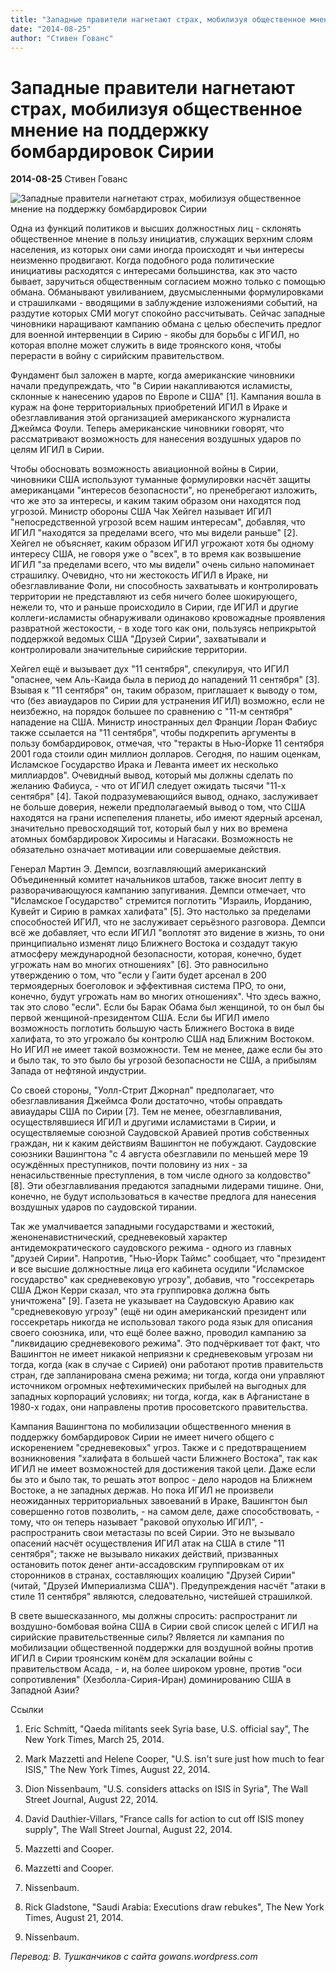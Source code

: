 ```yaml
---
title: "Западные правители нагнетают страх, мобилизуя общественное мнение на поддержку бомбардировок Сирии"
date: "2014-08-25"
author: "Стивен Гованс"
---
```


# Западные правители нагнетают страх, мобилизуя общественное мнение на поддержку бомбардировок Сирии

**2014-08-25** Стивен Гованс

![Западные правители нагнетают страх, мобилизуя общественное мнение на поддержку бомбардировок Сирии](http://rrnews.ru/sites/default/files/styles/body_main_img_720/public/news/08-2014/makkeyn_0.jpg?itok=gbymX2y3)

Одна из функций политиков и высших должностных лиц - склонять общественное мнение в пользу инициатив, служащих верхним слоям населения, из которых они сами иногда происходят и чьи интересы неизменно продвигают. Когда подобного рода политические инициативы расходятся с интересами большинства, как это часто бывает, заручиться общественным согласием можно только с помощью обмана. Обманывают увиливанием, двусмысленными формулировками и страшилками - вводящими в заблуждение изложениями событий, на раздутие которых СМИ могут спокойно рассчитывать. Сейчас западные чиновники наращивают кампанию обмана с целью обеспечить предлог для военной интервенции в Сирию - якобы для борьбы с ИГИЛ, но которая вполне может служить в виде троянского коня, чтобы перерасти в войну с сирийским правительством.

Фундамент был заложен в марте, когда американские чиновники начали предупреждать, что "в Сирии накапливаются исламисты, склонные к нанесению ударов по Европе и США" [1]. Кампания вошла в кураж на фоне территориальных приобретений ИГИЛ в Ираке и обезглавливания этой организацией американского журналиста Джеймса Фоули. Теперь американские чиновники говорят, что рассматривают возможность для нанесения воздушных ударов по целям ИГИЛ в Сирии.

Чтобы обосновать возможность авиационной войны в Сирии, чиновники США используют туманные формулировки насчёт защиты американцами "интересов безопасности", но пренебрегают изложить, что же это за интересы, и каким таким образом они находятся под угрозой. Министр обороны США Чак Хейгел называет ИГИЛ "непосредственной угрозой всем нашим интересам", добавляя, что ИГИЛ "находятся за пределами всего, что мы видели раньше" [2]. Хейгел не объясняет, каким образом ИГИЛ угрожают хотя бы одному интересу США, не говоря уже о "всех", в то время как возвышение ИГИЛ "за пределами всего, что мы видели" очень сильно напоминает страшилку. Очевидно, что ни жестокость ИГИЛ в Ираке, ни обезглавливание Фоли, ни способность захватывать и контролировать территории не представляют из себя ничего более шокирующего, нежели то, что и раньше происходило в Сирии, где ИГИЛ и другие коллеги-исламисты обнаруживали одинаково кровожадные проявления развратной жестокости, - в ходе того как они, пользуясь неприкрытой поддержкой ведомых США "Друзей Сирии", захватывали и контролировали значительные сирийские территории.

Хейгел ещё и вызывает дух "11 сентября", спекулируя, что ИГИЛ "опаснее, чем Аль-Каида была в период до нападений 11 сентября" [3]. Взывая к "11 сентября" он, таким образом, приглашает к выводу о том, что (без авиаударов по Сирии для устранения ИГИЛ) возможно, если не неизбежно, на порядок большее по сравнению с "11-м сентября" нападение на США. Министр иностранных дел Франции Лоран Фабиус также ссылается на "11 сентября", чтобы подкрепить аргументы в пользу бомбардировок, отмечая, что "теракты в Нью-Йорке 11 сентября 2001 года стоили один миллион долларов. Сегодня, по нашим оценкам, Исламское Государство Ирака и Леванта имеет их несколько миллиардов". Очевидный вывод, который мы должны сделать по желанию Фабиуса, - что от ИГИЛ следует ожидать тысячи "11-х сентября" [4]. Такой подразумевающийся вывод, однако, заслуживает не больше доверия, нежели предполагаемый вывод о том, что США находятся на грани испепеления планеты, ибо имеют ядерный арсенал, значительно превосходящий тот, который был у них во времена атомных бомбардировок Хиросимы и Нагасаки. Возможность не обязательно означает мотивации или совершаемые действия.

Генерал Мартин Э. Демпси, возглавляющий американский Объединенный комитет начальников штабов, также вносит лепту в разворачивающуюся кампанию запугивания. Демпси отмечает, что "Исламское Государство" стремится поглотить "Израиль, Иорданию, Кувейт и Сирию в рамках халифата" [5]. Это настолько за пределами способностей ИГИЛ, что не заслуживает серьёзного разговора. Демпси всё же добавляет, что если ИГИЛ "воплотят это видение в жизнь, то они принципиально изменят лицо Ближнего Востока и создадут такую атмосферу международной безопасности, которая, конечно, будет угрожать нам во многих отношениях" [6]. Это равносильно утверждению о том, что "если у Гаити будет арсенал в 200 термоядерных боеголовок и эффективная система ПРО, то они, конечно, будут угрожать нам во многих отношениях". Что здесь важно, так это слово "если". Если бы Барак Обама был женщиной, то он был бы первой женщиной-президентом США. Если бы ИГИЛ имело возможность поглотить большую часть Ближнего Востока в виде халифата, то это угрожало бы контролю США над Ближним Востоком. Но ИГИЛ не имеет такой возможности. Тем не менее, даже если бы это и было так, то это было бы угрозой безопасности не США, а прибылям Запада от нефтяной индустрии.

Со своей стороны, "Уолл-Стрит Джорнал" предполагает, что обезглавливания Джеймса Фоли достаточно, чтобы оправдать авиаудары США по Сирии [7]. Тем не менее, обезглавливания, осуществлявшиеся ИГИЛ и другими исламистами в Сирии, и осуществляемые союзной Саудовской Аравией против собственных граждан, ни к каким действиям Вашингтон не побуждают. Саудовские союзники Вашингтона "с 4 августа обезглавили по меньшей мере 19 осуждённых преступников, почти половину из них - за ненасильственные преступления, в том числе одного за колдовство" [8]. Эти обезглавливания предаются западными лидерами тишине. Они, конечно, не будут использоваться в качестве предлога для нанесения воздушных ударов по саудовской тирании.

Так же умалчивается западными государствами и жестокий, женоненавистнический, средневековый характер антидемократического саудовского режима - одного из главных "друзей Сирии". Напротив, "Нью-Йорк Таймс" сообщает, что "президент и все высшие должностные лица его кабинета осудили "Исламское государство" как средневековую угрозу", добавив, что "госсекретарь США Джон Керри сказал, что эта группировка должна быть уничтожена" [9]. Газета не указывает на Саудовскую Аравию как "средневековую угрозу" (ещё ни один американский президент или госсекретарь никогда не использовал такого рода язык для описания своего союзника, или, что ещё более важно, проводил кампанию за "ликвидацию средневекового режима". Это подчёркивает тот факт, что Вашингтон не имеет никакой неприязни к средневековым угрозам ни тогда, когда (как в случае с Сирией) они работают против правительств стран, где запланирована смена режима; ни тогда, когда они управляют источником огромных нефтехимических прибылей на выгодных для западных корпораций условиях; ни тогда, когда, как в Афганистане в 1980-х годах, они направлены против просоветского правительства.

Кампания Вашингтона по мобилизации общественного мнения в поддержку бомбардировок Сирии не имеет ничего общего с искоренением "средневековых" угроз. Также и с предотвращением возникновения "халифата в большей части Ближнего Востока", так как ИГИЛ не имеет возможностей для достижения такой цели. Даже если бы это и было так, то решать этот вопрос - дело народов на Ближнем Востоке, а не западных держав. Но пока ИГИЛ не произвели неожиданных территориальных завоеваний в Ираке, Вашингтон был совершенно готов позволить, - на самом деле, даже способствовать, - тому, что он теперь называет "раковой опухолью ИГИЛ", - распространить свои метастазы по всей Сирии. Это не вызывало опасений насчёт осуществления ИГИЛ атак на США в стиле "11 сентября"; также не вызывало никаких действий, призванных остановить поток денег анти-ассадовским группировкам от их сторонников в странах, составляющих коалицию "Друзей Сирии" (читай, "Друзей Империализма США"). Предупреждения насчёт "атаки в стиле 11 сентября" являются, следовательно, чистейшей страшилкой.

В свете вышесказанного, мы должны спросить: распространит ли воздушно-бомбовая война США в Сирии свой список целей с ИГИЛ на сирийские правительственные силы? Является ли кампания по мобилизации общественной поддержки для воздушной войны против ИГИЛ в Сирии троянским конём для эскалации войны с правительством Асада, - и, на более широком уровне, против "оси сопротивления" (Хезболла-Сирия-Иран) доминированию США в Западной Азии?

Ссылки

1. Eric Schmitt, "Qaeda militants seek Syria base, U.S. official say", The New York Times, March 25, 2014.

2. Mark Mazzetti and Helene Cooper, "U.S. isn't sure just how much to fear ISIS," The New York Times, August 22, 2014.

3. Dion Nissenbaum, "U.S. considers attacks on ISIS in Syria", The Wall Street Journal, August 22, 2014.

4. David Dauthier-Villars, "France calls for action to cut off ISIS money supply", The Wall Street Journal, August 22, 2014.

5. Mazzetti and Cooper.

6. Mazzetti and Cooper.

7. Nissenbaum.

8. Rick Gladstone, "Saudi Arabia: Executions draw rebukes", The New York Times, August 21, 2014.

9. Nissenbaum.

*Перевод: В. Тушканчиков с сайта gowans.wordpress.com*